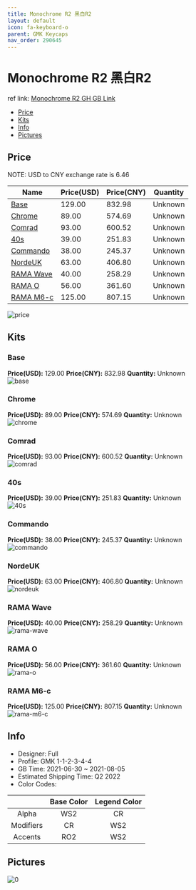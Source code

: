 ```yaml
---
title: Monochrome R2 黑白R2
layout: default
icon: fa-keyboard-o
parent: GMK Keycaps
nav_order: 290645
---
```


# Monochrome R2 黑白R2

ref link: [Monochrome R2 GH GB Link](https://geekhack.org/index.php?topic=113119)

* [Price](#price)
* [Kits](#kits)
* [Info](#info)
* [Pictures](#pictures)

## Price

NOTE: USD to CNY exchange rate is 6.46

| Name          | Price(USD)   |  Price(CNY) | Quantity |
| ------------- | ------------ |  ---------- | -------- |
|[Base](#base)|129.00|832.98|Unknown|
|[Chrome](#chrome)|89.00|574.69|Unknown|
|[Comrad](#comrad)|93.00|600.52|Unknown|
|[40s](#40s)|39.00|251.83|Unknown|
|[Commando](#commando)|38.00|245.37|Unknown|
|[NordeUK](#nordeuk)|63.00|406.80|Unknown|
|[RAMA Wave](#rama-wave)|40.00|258.29|Unknown|
|[RAMA O](#rama-o)|56.00|361.60|Unknown|
|[RAMA M6-c](#rama-m6-c)|125.00|807.15|Unknown|

<img src="{{ 'assets/images/gmk-keycaps/Monochrome-R2/price.png' | relative_url }}" alt="price" class="image featured">

## Kits
### Base  
**Price(USD):** 129.00	**Price(CNY):** 832.98	**Quantity:** Unknown  
<img src="{{ 'assets/images/gmk-keycaps/Monochrome-R2/kits_pics/base.png' | relative_url }}" alt="base" class="image featured">

### Chrome  
**Price(USD):** 89.00	**Price(CNY):** 574.69	**Quantity:** Unknown  
<img src="{{ 'assets/images/gmk-keycaps/Monochrome-R2/kits_pics/chrome.png' | relative_url }}" alt="chrome" class="image featured">

### Comrad  
**Price(USD):** 93.00	**Price(CNY):** 600.52	**Quantity:** Unknown  
<img src="{{ 'assets/images/gmk-keycaps/Monochrome-R2/kits_pics/comrad.png' | relative_url }}" alt="comrad" class="image featured">

### 40s  
**Price(USD):** 39.00	**Price(CNY):** 251.83	**Quantity:** Unknown  
<img src="{{ 'assets/images/gmk-keycaps/Monochrome-R2/kits_pics/40s.png' | relative_url }}" alt="40s" class="image featured">

### Commando  
**Price(USD):** 38.00	**Price(CNY):** 245.37	**Quantity:** Unknown  
<img src="{{ 'assets/images/gmk-keycaps/Monochrome-R2/kits_pics/commando.png' | relative_url }}" alt="commando" class="image featured">

### NordeUK  
**Price(USD):** 63.00	**Price(CNY):** 406.80	**Quantity:** Unknown  
<img src="{{ 'assets/images/gmk-keycaps/Monochrome-R2/kits_pics/nordeuk.png' | relative_url }}" alt="nordeuk" class="image featured">

### RAMA Wave  
**Price(USD):** 40.00	**Price(CNY):** 258.29	**Quantity:** Unknown  
<img src="{{ 'assets/images/gmk-keycaps/Monochrome-R2/kits_pics/rama-wave.png' | relative_url }}" alt="rama-wave" class="image featured">

### RAMA O  
**Price(USD):** 56.00	**Price(CNY):** 361.60	**Quantity:** Unknown  
<img src="{{ 'assets/images/gmk-keycaps/Monochrome-R2/kits_pics/rama-o.png' | relative_url }}" alt="rama-o" class="image featured">

### RAMA M6-c  
**Price(USD):** 125.00	**Price(CNY):** 807.15	**Quantity:** Unknown  
<img src="{{ 'assets/images/gmk-keycaps/Monochrome-R2/kits_pics/rama-m6-c.png' | relative_url }}" alt="rama-m6-c" class="image featured">

## Info
* Designer: Full  
* Profile: GMK 1-1-2-3-4-4  
* GB Time: 2021-06-30 ~ 2021-08-05  
* Estimated Shipping Time: Q2 2022  
* Color Codes:  

| |Base Color     | Legend Color
| :-------------: | :-------------: | :------------:
|Alpha|WS2|CR|
|Modifiers|CR|WS2|
|Accents|RO2|WS2|


## Pictures  
<img src="{{ 'assets/images/gmk-keycaps/Monochrome-R2/rendering_pics/0.jpg' | relative_url }}" alt="0" class="image featured">
